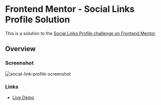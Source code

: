 # Frontend Mentor - Social Links Profile Solution

This is a solution to the [Social Links Profile challenge on Frontend Mentor](https://www.frontendmentor.io/challenges/social-links-profile-UG32l9m6dQ).

## Overview

### Screenshot
![social-link-profile-screenshot](https://github.com/user-attachments/assets/b495a61d-e542-4df2-a2e3-03f607a9809b)

### Links

-   [Live Demo](https://social-card-profile-fm.netlify.app/)

